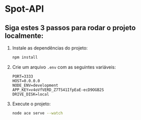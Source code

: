 # Spot-API

## Siga estes 3 passos para rodar o projeto localmente:

1. Instale as dependências do projeto:
   ```sh
   npm install
   ```

1. Crie um arquivo `.env` com as seguintes variáveis:
   ```
   PORT=3333
   HOST=0.0.0.0
   NODE_ENV=development
   APP_KEY=v4oVfVERD_Z7TS41IfpEaE-ecD9OGB2S
   DRIVE_DISK=local
   ```

1. Execute o projeto:
   ```sh
   node ace serve --watch
   ```
